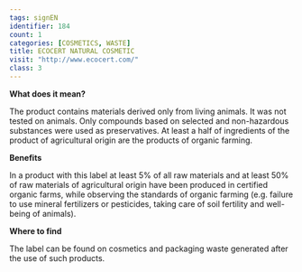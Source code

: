 ```yaml
---
tags: signEN
identifier: 184
count: 1
categories: [COSMETICS, WASTE]
title: ECOCERT NATURAL COSMETIC
visit: "http://www.ecocert.com/"
class: 3
---
```

**What does it mean?**

The product contains materials derived only from living animals. It was not tested on animals. Only compounds based on selected and non-hazardous substances were used as preservatives. At least a half of ingredients of the product of agricultural origin are the products of organic farming.

**Benefits**

In a product with this label at least 5% of all raw materials and at least 50% of raw materials of agricultural origin have been produced in certified organic farms, while observing the standards of organic farming (e.g. failure to use mineral fertilizers or pesticides, taking care of soil fertility and well-being of animals).

**Where to find**

The label can be found on cosmetics and packaging waste generated after the use of such products.
